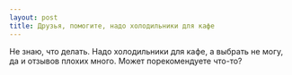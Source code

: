 ```yaml
---
layout: post 
title: Друзья, помогите, надо холодильники для кафе 
--- 
```

Не знаю, что делать. Надо холодильники для кафе, а выбрать не могу, да и отзывов плохих много. Может порекомендуете что-то?